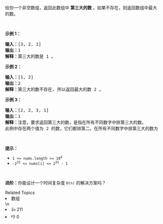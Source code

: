 <p>给你一个非空数组，返回此数组中 <strong>第三大的数</strong> 。如果不存在，则返回数组中最大的数。</p>

<p> </p>

<p><strong>示例 1：</strong></p>

<pre>
<strong>输入：</strong>[3, 2, 1]
<strong>输出：</strong>1
<strong>解释：</strong>第三大的数是 1 。</pre>

<p><strong>示例 2：</strong></p>

<pre>
<strong>输入：</strong>[1, 2]
<strong>输出：</strong>2
<strong>解释：</strong>第三大的数不存在, 所以返回最大的数 2 。
</pre>

<p><strong>示例 3：</strong></p>

<pre>
<strong>输入：</strong>[2, 2, 3, 1]
<strong>输出：</strong>1
<strong>解释：</strong>注意，要求返回第三大的数，是指在所有不同数字中排第三大的数。
此例中存在两个值为 2 的数，它们都排第二。在所有不同数字中排第三大的数为 1 。</pre>

<p> </p>

<p><strong>提示：</strong></p>

<ul>
	<li><code>1 <= nums.length <= 10<sup>4</sup></code></li>
	<li><code>-2<sup>31</sup> <= nums[i] <= 2<sup>31</sup> - 1</code></li>
</ul>

<p> </p>

<p><strong>进阶：</strong>你能设计一个时间复杂度 <code>O(n)</code> 的解决方案吗？</p>
<div><div>Related Topics</div><div><li>数组</li></div></div>\n<div><li>👍 211</li><li>👎 0</li></div>